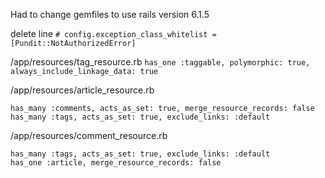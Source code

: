 Had to change gemfiles to use rails version 6.1.5

delete line `# config.exception_class_whitelist = [Pundit::NotAuthorizedError]`

/app/resources/tag_resource.rb
`has_one :taggable, polymorphic: true, always_include_linkage_data: true`


/app/resources/article_resource.rb
```
has_many :comments, acts_as_set: true, merge_resource_records: false
has_many :tags, acts_as_set: true, exclude_links: :default
```

/app/resources/comment_resource.rb
```
has_many :tags, acts_as_set: true, exclude_links: :default
has_one :article, merge_resource_records: false
```
